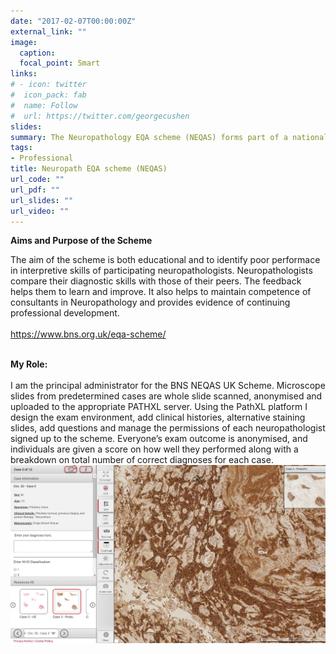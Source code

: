 ```yaml
---
date: "2017-02-07T00:00:00Z"
external_link: ""
image:
  caption: 
  focal_point: Smart
links:
# - icon: twitter
#  icon_pack: fab
#  name: Follow
#  url: https://twitter.com/georgecushen
slides: 
summary: The Neuropathology EQA scheme (NEQAS) forms part of a national system of quality assurance to healthcare organisations that is being maintained and improved.  <i> Click for more information. </i>
tags:
- Professional
title: Neuropath EQA scheme (NEQAS)
url_code: ""
url_pdf: ""
url_slides: ""
url_video: ""
---
```



<b>Aims and Purpose of the Scheme</b>

The aim of the scheme is both educational and to identify poor performace in interpretive skills of participating neuropathologists. Neuropathologists compare their diagnostic skills with those of their peers. The feedback helps them to learn and improve. It also helps to maintain competence of consultants in Neuropathology and provides evidence of continuing professional development. <br>
<br>
https://www.bns.org.uk/eqa-scheme/   <br>
<br>

<b>My Role:</b> <br>
<br>
I am the principal administrator for the BNS NEQAS UK Scheme. Microscope slides from predetermined cases are whole slide scanned, anonymised and uploaded to the appropriate PATHXL server. Using the PathXL platform I design the exam environment, add clinical histories, alternative staining slides, add questions and manage the permissions of each neuropathologist signed up to the scheme. Everyone’s exam outcome is anonymised, and individuals are given a score on how well they performed along with a breakdown on total number of correct diagnoses for each case.
<br>
![pathxl](pathxl.png)



